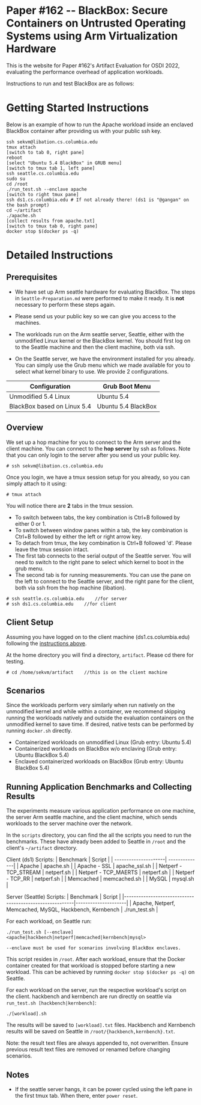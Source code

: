 # Paper #162 -- BlackBox: Secure Containers on Untrusted Operating Systems using Arm Virtualization Hardware

This is the website for Paper #162's Artifact Evaluation for OSDI 2022,
evaluating the performance overhead of application workloads.

Instructions to run and test BlackBox are as follows:

# Getting Started Instructions

Below is an example of how to run the Apache workload inside an enclaved
BlackBox container after providing us with your public ssh key.

```
ssh sekvm@libation.cs.columbia.edu
tmux attach
[switch to tab 0, right pane]
reboot
[select "Ubuntu 5.4 BlackBox" in GRUB menu]
[switch to tmux tab 1, left pane]
ssh seattle.cs.columbia.edu
sudo su
cd /root
./run_test.sh --enclave apache
[switch to right tmux pane]
ssh ds1.cs.columbia.edu # If not already there! (ds1 is "@gangan" on the bash prompt)
cd ~/artifact
./apache.sh
[collect results from apache.txt]
[switch to tmux tab 0, right pane]
docker stop $(docker ps -q)
```

# Detailed Instructions

## Prerequisites

* We have set up Arm seattle hardware for evaluating BlackBox. The steps in
  ``Seattle-Preparation.md`` were performed to make it ready. It is **not**
  necessary to perform these steps again.

* Please send us your public key so we can give you access to the machines.

* The workloads run on the Arm seattle server, Seattle, either with the unmodified Linux kernel or the BlackBox kernel. You should first log on to the Seattle machine and then the client machine, both via ssh.

* On the Seattle server, we have the environment installed for you already. You can simply use the Grub menu which we made available for you to select what kernel binary to use. We provide 2 configurations.

| Configuration                 | Grub Boot Menu     
|-------------------------------|--------------------
| Unmodified 5.4 Linux          | Ubuntu 5.4
| BlackBox based on Linux 5.4   | Ubuntu 5.4 BlackBox

## Overview
We set up a hop machine for you to connect to the Arm server and the client machine. You can connect to the **hop server** by ssh as follows. Note that you can only login to the server after you send us your public key.
```
# ssh sekvm@libation.cs.columbia.edu
```

Once you login, we have a tmux session setup for you already, so you can simply attach to it using:
```
# tmux attach
```

You will notice there are **2** tabs in the tmux session.
* To switch between tabs, the key combination is Ctrl+B followed by either 0 or 1.
* To switch between window panes within a tab, the key combination is Ctrl+B followed by either the left or right arrow key.
* To detach from tmux, the key combination is Ctrl+B followed 'd'. Please leave the tmux session intact.
* The first tab connects to the serial output of the Seattle server. You will need to switch to the right pane to select which kernel to boot in the grub menu.
* The second tab is for running measurements. You can use the pane on the left to connect to the Seattle server, and the right pane for the client, both via ssh from the hop machine (libation).
```
# ssh seattle.cs.columbia.edu    //for server
# ssh ds1.cs.columbia.edu    //for client
```

## Client Setup

Assuming you have logged on to the client machine (ds1.cs.columbia.edu) following the [instructions above](#Overview).

At the home directory you will find a directory, ``artifact``. Please cd there for testing.
```
# cd /home/sekvm/artifact    //this is on the client machine
```

## Scenarios

Since the workloads perform very similarly when run natively on the unmodified
kernel and while within a container, we recommend skipping running the workloads
natively and outside the evaluation containers on the unmodified kernel to save
time. If desired, native tests can be performed by running ``docker.sh``
directly.

* Containerized workloads on unmodified Linux (Grub entry: Ubuntu 5.4)
* Containerized workloads on BlackBox w/o enclaving (Grub entry: Ubuntu BlackBox 5.4)
* Enclaved containerized workloads on BlackBox (Grub entry: Ubuntu BlackBox 5.4)

## Running Application Benchmarks and Collecting Results

The experiments measure various application performance on one machine, the server Arm seattle machine, and the client machine, which sends workloads to the server machine over the network.


In the ``scripts`` directory, you can find the all the scripts you need to run the benchmarks. These have already been added to Seattle in ``/root`` and the client's ``~/artifact`` directory.

Client (ds1) Scripts:
| Benchmark            | Script        |
| ---------------------| --------------|
| Apache               | apache.sh     |
| Apache - SSL         | apache_ssl.sh |
| Netperf - TCP_STREAM | netperf.sh    |
| Netperf - TCP_MAERTS | netperf.sh    |
| Netperf - TCP_RR     | netperf.sh    |
| Memcached            | memcached.sh  |
| MySQL                | mysql.sh      |


Server (Seattle) Scripts:
| Benchmark                                               | Script              |
|---------------------------------------------------------|---------------------|
| Apache, Netperf, Memcached, MySQL, Hackbench, Kernbench | ./run_test.sh       |


For each workload, on Seattle run:
```
./run_test.sh [--enclave] <apache|hackbench|netperf|memcached|kernbench|mysql>

--enclave must be used for scenarios involving BlackBox enclaves.
```
This script resides in ``/root``. After each workload, ensure that the Docker container created for that workload is stopped before starting a new workload. This can be achieved by running ``docker stop $(docker ps -q)`` on Seattle.


For each workload on the server, run the respective workload's script on the
client. hackbench and kernbench are run directly on seattle via ``run_test.sh
[hackbench|kernbench]``:
```
./[workload].sh
```

The results will be saved to ``[workload].txt`` files. Hackbench and Kernbench
results will be saved on Seattle in ``/root/{hackbench,kernbench}.txt``.

Note: the result text files are always appended to, not overwritten. Ensure
previous result text files are removed or renamed before changing scenarios.

## Notes

* If the seattle server hangs, it can be power cycled using the left pane in the
  first tmux tab. When there, enter ``power reset``.
